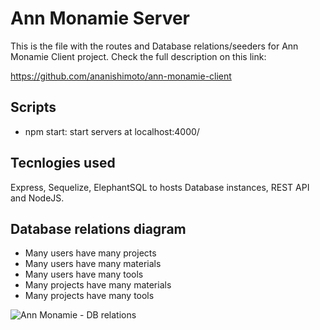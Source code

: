 # Ann Monamie Server

This is the file with the routes and Database relations/seeders for Ann Monamie Client project. Check the full description on this link:

https://github.com/ananishimoto/ann-monamie-client

## Scripts

- npm start: start servers at localhost:4000/

## Tecnlogies used

Express, Sequelize, ElephantSQL to hosts Database instances, REST API and NodeJS.

## Database relations diagram

- Many users have many projects
- Many users have many materials
- Many users have many tools
- Many projects have many materials
- Many projects have many tools

![Ann Monamie - DB relations](https://user-images.githubusercontent.com/8687154/173019256-68c87ed2-cf70-4056-a273-d2bb3e727579.png)
